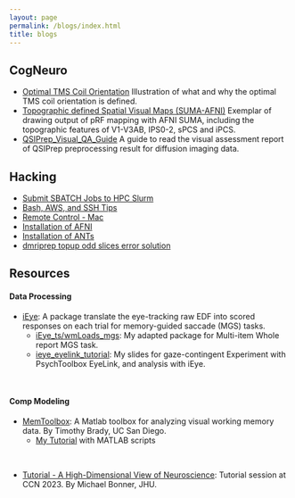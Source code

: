 ```yaml
---
layout: page
permalink: /blogs/index.html
title: blogs
---
```


## CogNeuro

- [Optimal TMS Coil Orientation](https://classic-comb-130.notion.site/Optimal-TMS-Coil-Orientation-67cead69b489400e82980f61b68994c1?pvs=4)
  Illustration of what and why the optimal TMS coil orientation is defined.
- [Topographic defined Spatial Visual Maps (SUMA-AFNI)](https://classic-comb-130.notion.site/Topographical-Spatial-Visual-Maps-183d241be78e4a37b98755d7fdab9bba?pvs=4)
  Exemplar of drawing output of pRF mapping with AFNI SUMA, including the topographic features of V1-V3AB, IPS0-2, sPCS and iPCS.
- [QSIPrep_Visual_QA_Guide](https://github.com/Qingqing-Yang-177/QSIPrep_Visual_QA_Guide)
  A guide to read the visual assessment report of QSIPrep preprocessing result for diffusion imaging data.

## Hacking

- [Submit SBATCH Jobs to HPC Slurm](https://classic-comb-130.notion.site/Submit-Jobs-to-HPC-Slurm-34dfb2417fa0407da32dae4002401d5e?pvs=4)
- [Bash, AWS, and SSH Tips](https://classic-comb-130.notion.site/Bash-AWS-and-SSH-Tips-baa2e0ac79a54d108c5ace253c709eca?pvs=4)
- [Remote Control - Mac](https://classic-comb-130.notion.site/Remote-Control-Mac-02d1741e3bc74ca69758ba912a1a3ad9?pvs=4)
- [Installation of AFNI](https://classic-comb-130.notion.site/Installation-of-AFNI-d6fcf9262e944de9b73b0b75f9093ba2?pvs=4)
- [Installation of ANTs](https://classic-comb-130.notion.site/Installation-of-ANTs-fcb270a1f15e4908a6b49ed4f0390c94?pvs=4)
- [dmriprep topup odd slices error solution](https://classic-comb-130.notion.site/dmriprep-topup-error-solution-225284d1815c414382ec5b2ef754a760?pvs=4)

## Resources

#### Data Processing

- [iEye](https://wemackey.github.io/iEye/): A package translate the eye-tracking raw EDF into scored responses on each trial for memory-guided saccade (MGS) tasks. 
  - [iEye_ts/wmLoads_mgs](https://github.com/Qingqing-Yang-177/iEye_qy-WMLoads/tree/iEye_ts/): My adapted package for Multi-item Whole report MGS task.
  - [ieye_eyelink_tutorial](file/ieye_eyelink_tutorial.pdf): My slides for gaze-contingent Experiment with PsychToolbox EyeLink, and analysis with iEye.
<br>

#### Comp Modeling
- [MemToolbox](https://github.com/visionlab/MemToolbox): A Matlab toolbox for analyzing visual working memory data. By Timothy Brady, UC San Diego.
  - [My Tutorial](https://github.com/Qingqing-Yang-177/MemToolbox_Tutorial-Pipeline/tree/master) with MATLAB scripts
<br>

- [Tutorial - A High-Dimensional View of Neuroscience](https://bonnerlab.github.io/ccn-tutorial/): Tutorial session at CCN 2023. By Michael Bonner, JHU.
<br>
